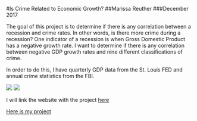 #Is Crime Related to Economic Growth?
##Marissa Reuther
###December 2017

The goal of this project is to determine if there is any correlation between a recession and crime rates. In other words, is there more crime during a recession? One indicator of a recession is when Gross Domestic Product has a negative growth rate. I want to determine if there is any correlation between negative GDP growth rates and nine different classifications of crime. 

In order to do this, I have quarterly GDP data from the St. Louis FED and annual crime statistics from the FBI.

![](http://gulf-insider-i35ch33zpu3sxik.stackpathdns.com/wp-content/uploads/2017/05/Economic-Recession.jpg)
![](https://www.brennancenter.org/sites/default/files/styles/individual_node_page/public/blog/crime%20cuffs.jpg?itok=WP0o5xht)

I will link the website with the project [here](https://marissareuther.github.io/Stat_184_Final_Project/)

[Here is my project](https://rawgit.com/marissareuther/Stat_184_Final_Project/master/R_Markdown.html)
